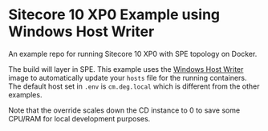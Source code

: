 # Sitecore 10 XP0 Example using Windows Host Writer

An example repo for running Sitecore 10 XP0 with SPE topology on Docker. 

The build will layer in SPE. This example uses the [Windows Host Writer](http://rockpapersitecore.com/2020/08/using-windows-hosts-writer-with-sitecore-10/) image to automatically update your `hosts` file for the running containers. The default host set in `.env` is `cm.deg.local` which is different from the other examples.

Note that the override scales down the CD instance to 0 to save some CPU/RAM for local development purposes.
